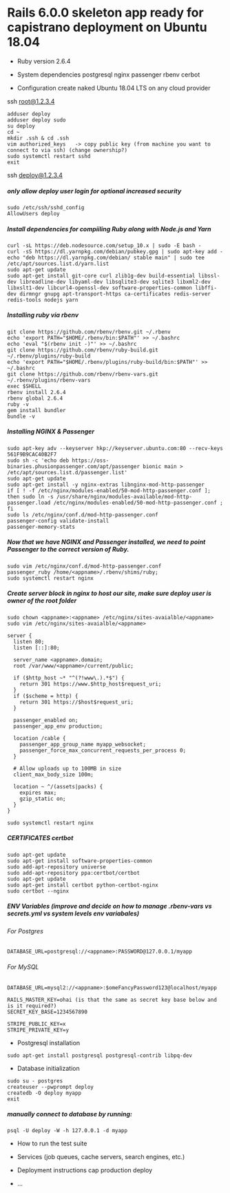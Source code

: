 # Rails 6.0.0 skeleton app ready for capistrano deployment on Ubuntu 18.04

* Ruby version
2.6.4
* System dependencies
postgresql
nginx
passenger
rbenv
cerbot

* Configuration
create naked Ubuntu 18.04 LTS on any cloud provider

ssh root@1.2.3.4
```
adduser deploy
adduser deploy sudo
su deploy
cd ~
mkdir .ssh & cd .ssh
vim authorized_keys   -> copy public key (from machine you want to connect to via ssh) (change ownership?)
sudo systemctl restart sshd
exit
```
ssh deploy@1.2.3.4

##### only allow deploy user login for optional increased security
```
sudo /etc/ssh/sshd_config
AllowUsers deploy
```

##### Install dependencies for compiiling Ruby along with Node.js and Yarn
```
curl -sL https://deb.nodesource.com/setup_10.x | sudo -E bash -
curl -sS https://dl.yarnpkg.com/debian/pubkey.gpg | sudo apt-key add -
echo "deb https://dl.yarnpkg.com/debian/ stable main" | sudo tee /etc/apt/sources.list.d/yarn.list
sudo apt-get update
sudo apt-get install git-core curl zlib1g-dev build-essential libssl-dev libreadline-dev libyaml-dev libsqlite3-dev sqlite3 libxml2-dev libxslt1-dev libcurl4-openssl-dev software-properties-common libffi-dev dirmngr gnupg apt-transport-https ca-certificates redis-server redis-tools nodejs yarn
```
##### Installing ruby via rbenv 

```
git clone https://github.com/rbenv/rbenv.git ~/.rbenv
echo 'export PATH="$HOME/.rbenv/bin:$PATH"' >> ~/.bashrc
echo 'eval "$(rbenv init -)"' >> ~/.bashrc
git clone https://github.com/rbenv/ruby-build.git ~/.rbenv/plugins/ruby-build
echo 'export PATH="$HOME/.rbenv/plugins/ruby-build/bin:$PATH"' >> ~/.bashrc
git clone https://github.com/rbenv/rbenv-vars.git ~/.rbenv/plugins/rbenv-vars
exec $SHELL
rbenv install 2.6.4
rbenv global 2.6.4
ruby -v
gem install bundler
bundle -v
```

##### Installing NGINX & Passenger
```
sudo apt-key adv --keyserver hkp://keyserver.ubuntu.com:80 --recv-keys 561F9B9CAC40B2F7
sudo sh -c 'echo deb https://oss-binaries.phusionpassenger.com/apt/passenger bionic main > /etc/apt/sources.list.d/passenger.list'
sudo apt-get update
sudo apt-get install -y nginx-extras libnginx-mod-http-passenger
if [ ! -f /etc/nginx/modules-enabled/50-mod-http-passenger.conf ]; then sudo ln -s /usr/share/nginx/modules-available/mod-http-passenger.load /etc/nginx/modules-enabled/50-mod-http-passenger.conf ; fi
sudo ls /etc/nginx/conf.d/mod-http-passenger.conf
passenger-config validate-install
passenger-memory-stats
```

##### Now that we have NGINX and Passenger installed, we need to point Passenger to the correct version of Ruby.
```
sudo vim /etc/nginx/conf.d/mod-http-passenger.conf
passenger_ruby /home/<appname>/.rbenv/shims/ruby;
sudo systemctl restart nginx
```

##### Create server block in nginx to host our site, make sure deploy user is owner of the root folder
```
sudo chown <appname>:<appname> /etc/nginx/sites-avaialble/<appname>
sudo vim /etc/nginx/sites-avaialble/<appname>
```

```
server {
  listen 80;
  listen [::]:80;

  server_name <appname>.domain;
  root /var/www/<appname>/current/public;

  if ($http_host ~* "^(?!www\.).*$") {
    return 301 https://www.$http_host$request_uri;
  }
  if ($scheme = http) {
    return 301 https://$host$request_uri;
  }

  passenger_enabled on;
  passenger_app_env production;

  location /cable {
    passenger_app_group_name myapp_websocket;
    passenger_force_max_concurrent_requests_per_process 0;
  }

  # Allow uploads up to 100MB in size
  client_max_body_size 100m;

  location ~ ^/(assets|packs) {
    expires max;
    gzip_static on;
  }
}
```

`sudo systemctl restart nginx`

##### CERTIFICATES certbot

```
sudo apt-get update
sudo apt-get install software-properties-common
sudo add-apt-repository universe
sudo add-apt-repository ppa:certbot/certbot
sudo apt-get update
sudo apt-get install certbot python-certbot-nginx
sudo certbot --nginx
```

##### ENV Variables (improve and decide on how to manage .rbenv-vars vs secrets.yml vs system levels env variabales)
###### For Postgres
`DATABASE_URL=postgresql://<appname>:PASSWORD@127.0.0.1/myapp`

###### For MySQL
`DATABASE_URL=mysql2://<appname>:$omeFancyPassword123@localhost/myapp`
```
RAILS_MASTER_KEY=ohai (is that the same as secret key base below and is it required?)
SECRET_KEY_BASE=1234567890

STRIPE_PUBLIC_KEY=x
STRIPE_PRIVATE_KEY=y
```

* Postgresql installation
```
sudo apt-get install postgresql postgresql-contrib libpq-dev
```

* Database initialization
```
sudo su - postgres
createuser --pwprompt deploy
createdb -O deploy myapp
exit
```

##### manually connect to database by running: 
`psql -U deploy -W -h 127.0.0.1 -d myapp`

* How to run the test suite

* Services (job queues, cache servers, search engines, etc.)

* Deployment instructions
cap production deploy
* ...
